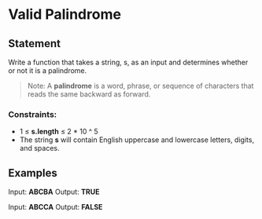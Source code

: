 # Valid Palindrome

## Statement

Write a function that takes a string, s, as an input and determines whether or not it is a palindrome.

> Note: A **palindrome** is a word, phrase, or sequence of characters that reads the same backward as forward.

### Constraints:

- 1 ≤ **s.length** ≤ 2 * 10 ^ 5
- The string **s** will contain English uppercase and lowercase letters, digits, and spaces.

## Examples

Input: **ABCBA**
Output: **TRUE**

Input: **ABCCA**
Output: **FALSE**